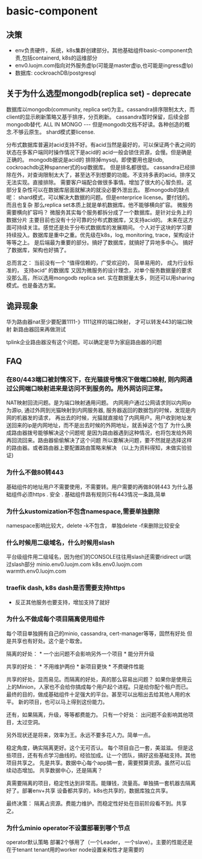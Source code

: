 # basic-component

## 决策

* env负责硬件，系统，k8s集群创建部分。其他基础组件basic-component负责,包括containerd, k8s的运维部分
* env0.luojm.com指向对外服务虚Ip(可能是master虚ip,也可能是ingress虚Ip)
* 数据库: cockroachDB/postgresql

## 关于为什么选型mongodb(replica set) - deprecate
数据库以mongodb(community, replica set)为主。cassandra排序限制太大，而client的显示刷新策略又基于排序，分页刷新。
  cassandra暂时保留，后续全部mongodb替代. ALL IN MONGO --- 但是mongodb文档不好读。各种创造的概念.不够云原生。
  shard模式要license.

分布式数据库普遍对acid支持不好。有acid当然是最好的，可以保证两个表之间的状态在多客户端同时操作情况下是acid的
acid一般会锁住资源，会慢。但是确是正确的。
mongodb据说是acid的
排除掉mysql。即使要用也是tidb, cockroachdb这种spanner式的sql数据库。
但是排名都很低。
cassandra已经排除在外，对查询限制太大了，甚至达不到想要的功能。不支持多表的acid。排序又无法实现。直接排除。
需要客户端配合做很多事情。增加了很大的心智负担。这部分复杂性可以在数据库层面就解决的就没必要外泄出去。
那mongodb的缺点呢： 
shard模式，可以解决大数据的问题。但是enterprice license。要付钱的。而且也复杂
那么replica set本质上就是单机数据库。他不能够横向扩容。
微服务需要横向扩容吗？ 
微服务其实每个服务都拆分成了一个数据库。是针对业务上的数据分片
主要目前也没有十分可靠的分布式数据库，又支持acid的。
未来在这方面可持续关注。感觉还是处于分布式数据库的发展期间。
个人对于这块的学习要持续投入。数据库是重中之重。优先级在k8s，log, monitoring, trace，架构设计等等之上。
是后端最为重要的部分。搞好了数据库，就搞好了异地多中心。
搞好了数据库，架构也好搞了。

总而言之： 当前没有一个 “值得信赖的，广受欢迎的， 简单易用的， 成为行业标准的， 支持acid“ 的数据库
又因为微服务的设计理念，对单个服务数据量的要求没那么高，所以选用mongodb replica set.
实在数据量太多，则还可以用sharing模式。也是备选方案。


## 诡异现象

 华为路由器nat至少要配置1111-》1111这样的端口映射，
 才可以转发443的端口映射
 新路由器回来再做测试

 tplink企业路由器没有这个问题。可以确定是华为家庭路由器的问题


## FAQ

### 在80/443端口被封情况下，在光猫拨号情况下做端口映射, 则内网通过公网端口映射进来是访问不到服务的。用外网访问正常。

NAT映射回流问题。是为端口映射通用问题。
内网用户通过公网请求则以内网ip为源ip, 通过外网到光猫映射到内网服务器, 服务器返回的数据包的时候，发现是内网的机器发的请求，
再出去的时候，光猫就直接给了内网用户。用户收到地址发送回来的ip是内网地址，而不是出去时候的外网地址，就丢掉这个包了
为什么换成路由器拨号能够解决这个问题呢
是因为路由器遇到这种情况，也将包发给外网再回流回来。路由器偷偷解决了这个问题
所以要解决问题，要不然就是选择这样的路由器。或者路由器上要配置路由策略来解决
（以上为资料得知，未做实验验证)

### 为什么不做80转443

基础组件的地址用户不需要使用，不需要转。用户需要的再做80转443
为什么基础组件必须https
. 安全
. 基础组件路有规则只有443情况一条路,简单

### 为什么kustomization不包含namespace,需要单独删除

namespace影响比较大，delete -k不包含， 单独delete -f来删除比较安全

### 什么时候用二级域名，什么时候用slash

平台级组件用二级域名，因为他们的CONSOLE往往用slash还需要ridirect url跳过slash部分
minio.env0.luojm.com
k8s.env0.luojm.com
warmth.env0.luojm.com

### traefik dash, k8s dash是否需要支持https

* 反正其他服务也要支持，增加支持了就好

### 为什么不做成每个项目隔离使用组件

每个项目单独拥有自己的minio, cassandra, cert-manager等等，固然有好处
但是共享也有好处。这个是个取舍。

隔离的好处： 
	* 一个出问题不会影响另外一个项目
	* 能分开升级
  
共享的好处： 
	* 不用维护两份
	* 新项目更快
	* 不费硬件性能

共享的好处，显而易见。而隔离的好处，真的那么容易出问题？
如果你是使用云上的Minion，人家也不会给你搞成每个用户起个进程。只是给你配个租户而已。
最终的目的，做成基础组件十足强大的平台。甚至可以出租出去给其他人用的水平。
新的项目，也可以马上得到这份能力。

还有，如果隔离，升级，等等都费能力。
只有一个好处： 出问题不会影响其他项目，太过空洞。

另外现状还是将来，效率为王。永远不要多花人力。简单一点。

稳定角度，确实隔离更好。这个无可否认。
每个项目自己一套，美滋滋。
但是这些项目，还有有点学习曲线的。经验加成。让一个团队，搞好这些基础支持。其他项目共享之。
先是共享。数据中心每个app搞一套，需要预算资源。虽然可以后续动态增加。
共享数据中心，还是隔离？

真需要隔离的项目，稳定性达到非常高。能赚钱，流量高。单独搞一套机器去隔离好了。部署env+共享
设备都共享的，k8s也共享的，数据库独立共享。

最终决策： 隔离占资源。费能力维护。而稳定性好处在目前阶段看不到。共享之。

### 为什么minio operator不设置部署到哪个节点

operator默认策略 部署2个够用了（一个Leader， 一个slave）。主要的性能还是在于tenant
tenant用的worker node设置亲和性才是需要的